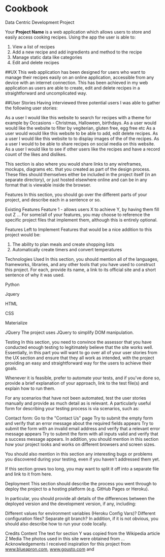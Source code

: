 # Cookbook
Data Centric Development Project

Your **Project Name**
is a web application which allows users to store and easily access cooking recipes. Using the app the user is able to:

1. View a list of recipes
2. Add a new recipe and add ingredients and method to the recipe
3. Manage static data like categories
4. Edit and delete recipes

##UX
This web application has been designed for users who want to manage their recipes easily on an online application, accessible from any device with an internet connection. This has been achieved in my web application as users are able to create, edit and delete recipes in a straightforward and uncomplicated way.

##User Stories
Having interviewed three potential users I was able to gather the following user stories:

As a user I would like this website to search for recipes with a theme for example by Occasions - Christmas, Halloween, birthdays. 
As a user would would like the website to filter by vegiterian, gluten free, egg free etc
As a user would would like  this website to be able to add, edit delete recipes. 
As a user I would like this website to to display images of the of the recipes.
As a user I would to be able to share recipes on social media on this website.
As a user I would like to see if other users like the recipes and have a record count of the likes and dislikes.

This section is also where you would share links to any wireframes, mockups, diagrams etc. that you created as part of the design process. These files should themselves either be included in the project itself (in an separate directory), or just hosted elsewhere online and can be in any format that is viewable inside the browser.

Features
In this section, you should go over the different parts of your project, and describe each in a sentence or so.

Existing Features
Feature 1 - allows users X to achieve Y, by having them fill out Z
...
For some/all of your features, you may choose to reference the specific project files that implement them, although this is entirely optional.

Features Left to Implement
Features that would be a nice addition to this project would be:
1. The ability to plan meals and create shopping lists
2. Automatically create timers and convert temperatures

Technologies Used
In this section, you should mention all of the languages, frameworks, libraries, and any other tools that you have used to construct this project. For each, provide its name, a link to its official site and a short sentence of why it was used.

Python

Jquery

HTML

CSS

Materialize

JQuery
The project uses JQuery to simplify DOM manipulation.

Testing
In this section, you need to convince the assessor that you have conducted enough testing to legitimately believe that the site works well. Essentially, in this part you will want to go over all of your user stories from the UX section and ensure that they all work as intended, with the project providing an easy and straightforward way for the users to achieve their goals.

Whenever it is feasible, prefer to automate your tests, and if you've done so, provide a brief explanation of your approach, link to the test file(s) and explain how to run them.

For any scenarios that have not been automated, test the user stories manually and provide as much detail as is relevant. A particularly useful form for describing your testing process is via scenarios, such as:

Contact form:
Go to the "Contact Us" page
Try to submit the empty form and verify that an error message about the required fields appears
Try to submit the form with an invalid email address and verify that a relevant error message appears
Try to submit the form with all inputs valid and verify that a success message appears.
In addition, you should mention in this section how your project looks and works on different browsers and screen sizes.

You should also mention in this section any interesting bugs or problems you discovered during your testing, even if you haven't addressed them yet.

If this section grows too long, you may want to split it off into a separate file and link to it from here.

Deployment
This section should describe the process you went through to deploy the project to a hosting platform (e.g. GitHub Pages or Heroku).

In particular, you should provide all details of the differences between the deployed version and the development version, if any, including:

Different values for environment variables (Heroku Config Vars)?
Different configuration files?
Separate git branch?
In addition, if it is not obvious, you should also describe how to run your code locally.

Credits
Content
The text for section Y was copied from the Wikipedia article Z
Media
The photos used in this site were obtained from ...
Acknowledgements
I received inspiration for this project from www.blueapron.com, www.gousto.com and 
